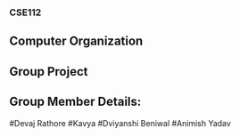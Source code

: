 ### CSE112
## Computer Organization
## Group Project

## Group Member Details:
#Devaj Rathore
#Kavya 
#Dviyanshi Beniwal
#Animish Yadav
